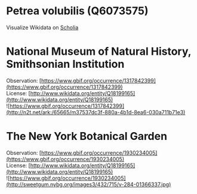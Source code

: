 
Petrea volubilis (Q6073575)
===========================
  
Visualize Wikidata on [Scholia](https://scholia.toolforge.org/taxon/Q6073575)
# National Museum of Natural History, Smithsonian Institution
  
Observation: [https://www.gbif.org/occurrence/1317842399](https://www.gbif.org/occurrence/1317842399)  
License: [http://www.wikidata.org/entity/Q18199165](http://www.wikidata.org/entity/Q18199165)  
![https://www.gbif.org/occurrence/1317842399](http://n2t.net/ark:/65665/m37537dc3f-880a-4b1d-8ea6-030a711b71e3)
# The New York Botanical Garden
  
Observation: [https://www.gbif.org/occurrence/1930234005](https://www.gbif.org/occurrence/1930234005)  
License: [http://www.wikidata.org/entity/Q18199165](http://www.wikidata.org/entity/Q18199165)  
![https://www.gbif.org/occurrence/1930234005](http://sweetgum.nybg.org/images3/432/715/v-284-01366337.jpg)